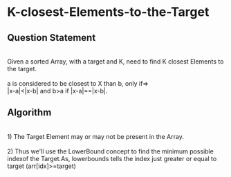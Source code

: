 # K-closest-Elements-to-the-Target
<h2>Question Statement</h2>
<p>
<br>Given a sorted Array, with a target and K, need to find K closest Elements to the target.<br>
<br> a is considered to be closest to X than b, only if=>
<br>|x-a|<|x-b| and  b>a if |x-a|==|x-b|.<br>
</p>
<h2>Algorithm</h2>
<p>
<br>1) The Target Element may or may not be present in the Array.<br>
<br>2) Thus we'll use the LowerBound concept to find the minimum possible indexof the Target.As, lowerbounds tells the index just greater or equal to target (arr[idx]>=target) <br>
</p>
